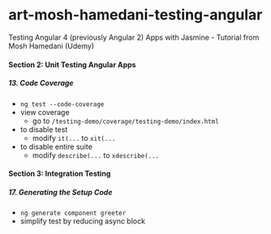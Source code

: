 # art-mosh-hamedani-testing-angular
Testing Angular 4 (previously Angular 2) Apps with Jasmine - Tutorial from Mosh Hamedani (Udemy)

####  Section 2: Unit Testing Angular Apps

#####  13. Code Coverage

-  `ng test --code-coverage`
-  view coverage
    -  go to `/testing-demo/coverage/testing-demo/index.html`
-  to disable test
    -  modify `it(...` to `xit(...`
-  to disable entire suite
    -  modify `describe(...` to `xdescribe(...`    

####  Section 3: Integration Testing

#####  17. Generating the Setup Code

-  `ng generate component greeter`
-  simplify test by reducing async block 

    